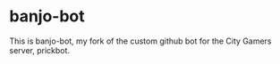 # banjo-bot
This is banjo-bot, my fork of the custom github bot for the City Gamers server, prickbot. 
